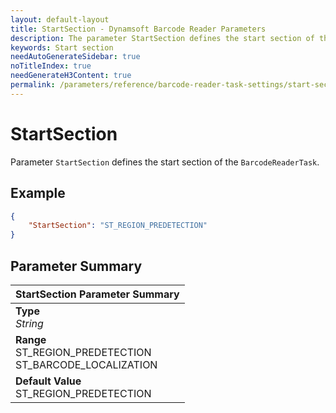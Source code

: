 ```yaml
---
layout: default-layout
title: StartSection - Dynamsoft Barcode Reader Parameters
description: The parameter StartSection defines the start section of the barcode reader algorithm task.
keywords: Start section
needAutoGenerateSidebar: true
noTitleIndex: true
needGenerateH3Content: true
permalink: /parameters/reference/barcode-reader-task-settings/start-section.html
---
```


# StartSection

Parameter `StartSection` defines the start section of the `BarcodeReaderTask`.

## Example

```json
{
    "StartSection": "ST_REGION_PREDETECTION"
}
```

## Parameter Summary

| StartSection Parameter Summary |
| :---------------------------- |
| **Type**<br>*String* |
| **Range**<br>ST_REGION_PREDETECTION<br>ST_BARCODE_LOCALIZATION |
| **Default Value**<br>ST_REGION_PREDETECTION |
